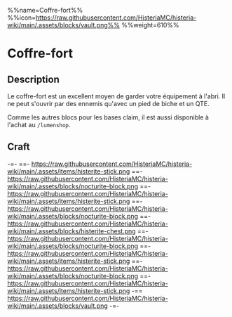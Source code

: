 %%name=Coffre-fort%%
%%icon=https://raw.githubusercontent.com/HisteriaMC/histeria-wiki/main/.assets/blocks/vault.png%%
%%weight=610%%

# Coffre-fort

## Description

Le coffre-fort est un excellent moyen de garder votre équipement à l'abri. Il ne peut s'ouvrir par des ennemis qu'avec un pied de biche et un QTE.

Comme les autres blocs pour les bases claim, il est aussi disponible à l'achat au `/lumenshop`.

## Craft

-=-
 ==- https://raw.githubusercontent.com/HisteriaMC/histeria-wiki/main/.assets/items/histerite-stick.png
 ==- https://raw.githubusercontent.com/HisteriaMC/histeria-wiki/main/.assets/blocks/nocturite-block.png
 ==- https://raw.githubusercontent.com/HisteriaMC/histeria-wiki/main/.assets/items/histerite-stick.png
 ==- https://raw.githubusercontent.com/HisteriaMC/histeria-wiki/main/.assets/blocks/nocturite-block.png
 ==- https://raw.githubusercontent.com/HisteriaMC/histeria-wiki/main/.assets/blocks/histerite-chest.png
 ==- https://raw.githubusercontent.com/HisteriaMC/histeria-wiki/main/.assets/blocks/nocturite-block.png
 ==- https://raw.githubusercontent.com/HisteriaMC/histeria-wiki/main/.assets/items/histerite-stick.png
 ==- https://raw.githubusercontent.com/HisteriaMC/histeria-wiki/main/.assets/blocks/nocturite-block.png
 ==- https://raw.githubusercontent.com/HisteriaMC/histeria-wiki/main/.assets/items/histerite-stick.png
 -== https://raw.githubusercontent.com/HisteriaMC/histeria-wiki/main/.assets/blocks/vault.png
-=-
